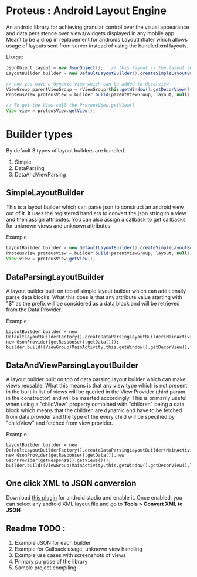 Proteus : Android Layout Engine
=====================

An android library for achieving granular control over the visual appearance and data persistence over views/widgets displayed in any mobile app. Meant to be a drop in replacement for androids LayoutInflater which allows usage of layouts sent from server instead of using the bundled xml layouts.

Usage:

```java
JsonObject layout = new JsonObject();   // this layout is the layout sent from server
LayoutBuilder builder = new DefaultLayoutBuilder().createSimpleLayoutBuilder(this);

// now you have a dynamic view which can be added to decorview
ViewGroup parentViewGroup = (ViewGroup)this.getWindow().getDecorView();
ProteusView proteusView = builder.build(parentViewGroup, layout, null);

// To get the View call the ProteusView.getView()
View view = proteusView.getView();
```

Builder types
=============
By default 3 types of layout builders are bundled.

 1. Simple
 2. DataParsing
 3. DataAndViewParsing

SimpleLayoutBuilder
-------------------
This is a layout builder which can parse json to construct an android view out of it. It uses the registered handlers to convert the json string to a view and then assign attributes. You can also assign a callback to get callbacks for unknown views and unknown attributes.

Example :

```java
LayoutBuilder builder = new DefaultLayoutBuilder().createSimpleLayoutBuilder(this);
ProteusView proteusView = builder.build(parentViewGroup, layout, null);
View view = proteusView.getView();
```

DataParsingLayoutBuilder
------------------------
A layout builder built on top of simple layout builder which can additionally parse data blocks. What this does is that any attribute value starting with "$" as the prefix will be considered as a data block and will be retrieved from the Data Provider.

Example :

    LayoutBuilder builder = new DefaultLayoutBuilderFactory().createDataParsingLayoutBuilder(MainActivity.this, new GsonProvider(getResponse().getData()));
    builder.build((ViewGroup)MainActivity.this.getWindow().getDecorView(),layout);

DataAndViewParsingLayoutBuilder
------------------------
A layout builder built on top of data parsing layout builder which can make views reusable. What this means is that any view type which is not present in the built in list of views will be queried in the View Provider (third param in the constructor) and will be inserted accordingly. This is primarily useful when using a "childView" property combined with "children" being a data block which means that the children are dynamic and have to be fetched from data provider and the type of the every child will be specified by "childView" and fetched from view provider.

Example :

    LayoutBuilder builder = new DefaultLayoutBuilderFactory().createDataParsingLayoutBuilder(MainActivity.this, new GsonProvider(getResponse().getData()),new GsonProvider(getResponse().getViews()));
    builder.build((ViewGroup)MainActivity.this.getWindow().getDecorView(),layout);

One click XML to JSON conversion
--------------------------------
Download [this plugin](https://github.com/Flipkart/android-studio-layoutengine-plugin/blob/master/Plugin/Plugin.jar) for android studio and enable it. Once enabled, you can select any android XML layout file and go to **Tools > Convert XML to JSON**

Readme TODO :
-------------

 1. Example JSON for each builder
 2. Example for Callback usage, unknown view handling
 3. Example use cases with screenshots of views
 4. Primary purpose of the library
 5. Sample project compiling


